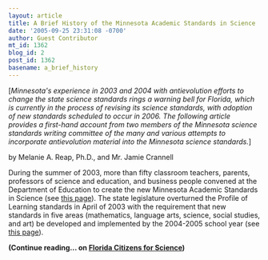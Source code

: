 ```yaml
---
layout: article
title: A Brief History of the Minnesota Academic Standards in Science
date: '2005-09-25 23:31:08 -0700'
author: Guest Contributor
mt_id: 1362
blog_id: 2
post_id: 1362
basename: a_brief_history
---
```

\[_Minnesota's experience in 2003 and 2004 with antievolution efforts to change the state science standards rings a warning bell for Florida, which is currently in the process of revising its science standards, with adoption of new standards scheduled to occur in 2006. The following article provides a first-hand account from two members of the Minnesota science standards writing committee of the many and various attempts to incorporate antievolution material into the Minnesota science standards._\]

by Melanie A. Reap, Ph.D., and Mr. Jamie Crannell

During the summer of 2003, more than fifty classroom teachers, parents, professors of science and education, and business people convened at the Department of Education to create the new Minnesota Academic Standards in Science (see [this page](http://education.state.mn.us/mde/Academic_Excellence/Academic_Standards/Standards_in?Science/index.html)). The state legislature overturned the Profile of Learning standards in April of 2003 with the requirement that new standards in five areas (mathematics, language arts, science, social studies, and art) be developed and implemented by the 2004-2005 school year (see [this page](http://www.senate.leg.state.mn.us/departments/scr/billsumm/2003-2004/senate/regular/sf0639.htm)).

**(Continue reading... on [Florida Citizens for Science](http://www.flcfs.org/wp/?p=10))**
